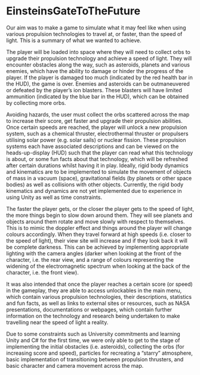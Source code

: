 # EinsteinsGateToTheFuture

Our aim was to make a game to simulate what it may feel like when using various propulsion technologies to travel at, or faster, than the speed of light. This is a summary of what we wanted to achieve. 

The player will be loaded into space where they will need to collect orbs to upgrade their propulsion technology and achieve a speed of light. They will encounter obstacles along the way, such as asteroids, planets and various enemies, which have the ability to damage or hinder the progress of the player. If the player is damaged too much (indicated by the red health bar in the HUD), the game is over. Enemies and asteroids can be outmaneuvered or defeated by the player’s ion blasters. These blasters will have limited ammunition (indicated by the blue bar in the HUD), which can be obtained by collecting more orbs.

Avoiding hazards, the user must collect the orbs scattered across the map to increase their score, get faster and upgrade their propulsion abilities. Once certain speeds are reached, the player will unlock a new propulsion system, such as a chemical thruster, electrothermal thruster or propulsers utilising solar power (e.g. solar sails) or nuclear fission. These propulsion systems each have associated descriptions and can be viewed on the heads-up-display (HUD) such that the player can read what this technology is about, or some fun facts about that technology, which will be refreshed after certain durations whilst having it in play. Ideally, rigid body dynamics and kinematics are to be implemented to simulate the movement of objects of mass in a vacuum (space), gravitational fields (by planets or other space bodies) as well as collisions with other objects. Currently, the rigid body kinematics and dynamics are not yet implemented due to experience in using Unity as well as time constraints.

The faster the player gets, or the closer the player gets to the speed of light, the more things begin to slow down around them. They will see planets and objects around them rotate and move slowly with respect to themselves. This is to mimic the doppler effect and things around the player will change colours accordingly. When they travel forward at high speeds (i.e. closer to the speed of light), their view site will increase and if they look back it will be complete darkness. This can be achieved by implementing appropriate lighting with the camera angles (darker when looking at the front of the character, i.e. the rear view, and a range of colours representing the widening of the electromagnetic spectrum when looking at the back of the character, i.e. the front view).

It was also intended that once the player reaches a certain score (or speed) in the gameplay, they are able to access unlockables in the main menu, which contain various propulsion technologies, their descriptions, statistics and fun facts, as well as links to external sites or resources, such as NASA presentations, documentations or webpages, which contain further information on the technology and research being undertaken to make travelling near the speed of light a reality.

Due to some constraints such as University commitments and learning Unity and C# for the first time, we were only able to get to the stage of implementing the initial obstacles (i.e. asteroids), collecting the orbs (for increasing score and speed), particles for recreating a “starry” atmosphere, basic implementation of transitioning between propulsion thrusters, and basic character and camera movement across the map.
